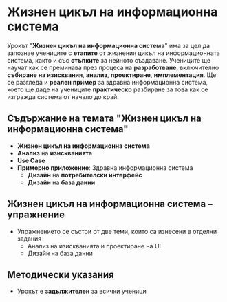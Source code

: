 # Жизнен цикъл на информационна система

Урокът "**Жизнен цикъл на информационна система**" има за цел да запознае учениците с **етапите** от жизнения цикъл на информационната система, както и със **стъпките** за нейното създаване. Учениците ще научат как се преминава през процеса на **разработване**, включително **събиране на изисквания**, **анализ**, **проектиране**, **имплементация**. Ще се разгледа и **реален пример** за здравна информационна система, което ще даде на учениците **практическо** разбиране за това как се изгражда система от начало до край.

## Съдържание на темата "Жизнен цикъл на информационна система"
 - **Жизнен цикъл на информационна система**
 - **Анализ** на **изискванията**
- **Use Case**
- **Примерно приложение**: Здравна информационна система
  - **Дизайн** на **потребителски интерфейс**
  - **Дизайн** на **база данни**

## Жизнен цикъл на информационна система – упражнениe
  - Упражнението се състои от две теми, които са изнесени в отделни задания
    - Анализ на изискванията и проектиране на UI
    - Дизайн на база данни

## Методически указания
  - Урокът е **задължителен** за всички ученици